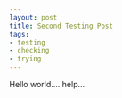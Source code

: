 ```yaml
---
layout: post
title: Second Testing Post
tags:
- testing
- checking
- trying
---
```


Hello world.... help...
